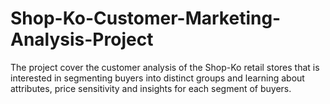 # Shop-Ko-Customer-Marketing-Analysis-Project
The project cover the customer analysis of the Shop-Ko retail stores that is interested in segmenting buyers into distinct groups and learning about attributes, price sensitivity and insights for each segment of buyers. 
